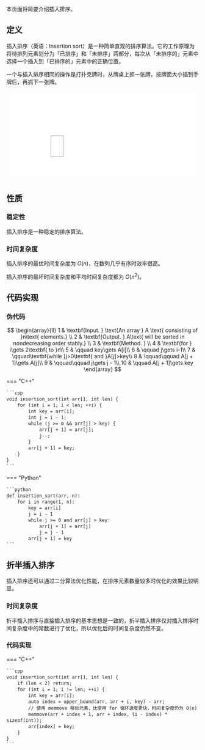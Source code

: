 本页面将简要介绍插入排序。

## 定义

插入排序（英语：Insertion sort）是一种简单直观的排序算法。它的工作原理为将待排列元素划分为「已排序」和「未排序」两部分，每次从「未排序的」元素中选择一个插入到「已排序的」元素中的正确位置。

一个与插入排序相同的操作是打扑克牌时，从牌桌上抓一张牌，按牌面大小插到手牌后，再抓下一张牌。

![insertion sort animate example](images/insertion-sort-1-animate-example.svg)

## 性质

### 稳定性

插入排序是一种稳定的排序算法。

### 时间复杂度

插入排序的最优时间复杂度为 $O(n)$，在数列几乎有序时效率很高。

插入排序的最坏时间复杂度和平均时间复杂度都为 $O(n^2)$。

## 代码实现

### 伪代码

$$
\begin{array}{ll}
1 & \textbf{Input. } \text{An array } A \text{ consisting of }n\text{ elements.} \\
2 & \textbf{Output. } A\text{ will be sorted in nondecreasing order stably.} \\
3 & \textbf{Method. }  \\
4 & \textbf{for } i\gets 2\textbf{ to }n\\
5 & \qquad key\gets A[i]\\
6 & \qquad j\gets i-1\\
7 & \qquad\textbf{while }j>0\textbf{ and }A[j]>key\\
8 & \qquad\qquad A[j + 1]\gets A[j]\\
9 & \qquad\qquad j\gets j - 1\\
10 & \qquad A[j + 1]\gets key
\end{array}
$$

=== "C++"

    ```cpp 
    void insertion_sort(int arr[], int len) {
        for (int i = 1; i < len; ++i) {
            int key = arr[i];
            int j = i - 1;
            while (j >= 0 && arr[j] > key) {
                arr[j + 1] = arr[j];
                j--;
            }
            arr[j + 1] = key;
        }
    }
    ```

=== "Python"

    ```python
    def insertion_sort(arr, n):
        for i in range(1, n):
            key = arr[i]
            j = i - 1
            while j >= 0 and arr[j] > key:
                arr[j + 1] = arr[j]
                j = j - 1
            arr[j + 1] = key
    ```

## 折半插入排序

插入排序还可以通过二分算法优化性能，在排序元素数量较多时优化的效果比较明显。

### 时间复杂度

折半插入排序与直接插入排序的基本思想是一致的，折半插入排序仅对插入排序时间复杂度中的常数进行了优化，所以优化后的时间复杂度仍然不变。

### 代码实现

=== "C++"

    ```cpp
    void insertion_sort(int arr[], int len) {
        if (len < 2) return;
        for (int i = 1; i != len; ++i) {
            int key = arr[i];
            auto index = upper_bound(arr, arr + i, key) - arr;
            // 使用 memmove 移动元素，比使用 for 循环速度更快，时间复杂度仍为 O(n)
            memmove(arr + index + 1, arr + index, (i - index) * sizeof(int));
            arr[index] = key;
        }
    }
    ```
